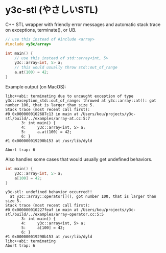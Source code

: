 # y3c-stl (やさしいSTL)

C++ STL wrapper with friendly error messages and automatic stack trace on exceptions, terminate(), or UB.

```cpp
// use this instead of #include <array>
#include <y3c/array>

int main() {
    // use this instead of std::array<int, 5>
    y3c::array<int, 5> a;
    // this would usually throw std::out_of_range
    a.at(100) = 42;
}
```

Example output (on MacOS):
```
libc++abi: terminating due to uncaught exception of type y3c::exception_std::out_of_range: throwed at y3c::array::at(): got number 100, that is larger than size 5.
Stack trace (most recent call first):
#0 0x0000000102687c13 in main at /Users/kou/projects/y3c-stl/build/../examples/array-at.cc:5:7
       3: int main() {
       4:     y3c::array<int, 5> a;
       5:     a.at(100) = 42;
       6: }
#1 0x000000019290b153 at /usr/lib/dyld

Abort trap: 6
```

Also handles some cases that would usually get undefined behaviors.
```cpp
int main() {
    y3c::array<int, 5> a;
    a[100] = 42;
}
```

```
y3c-stl: undefined behavior occurred!!
  at y3c::array::operator[](), got number 100, that is larger than size 5.
Stack trace (most recent call first):
#0 0x000000010227feaf in main at /Users/kou/projects/y3c-stl/build/../examples/array-operator.cc:5:5
       3: int main() {
       4:     y3c::array<int, 5> a;
       5:     a[100] = 42;
       6: }
#1 0x000000019290b153 at /usr/lib/dyld
libc++abi: terminating
Abort trap: 6
```
